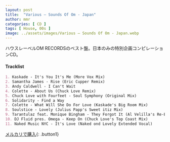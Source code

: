```yaml
---
layout: post
title:  "Various – Sounds Of Om - Japan"
author: mmr
categories: [ CD ]
tags: [ House, 00s ]
image: ../assets/images/Various – Sounds Of Om - Japan.webp
---
```


ハウスレーベルOM RECORDSのベスト盤。日本のみの特別企画コンピレーションCD。

#### Tracklist
```md
1. Kaskade - It's You It's Me (More Vox Mix)
2. Samantha James - Rise (Eric Cupper Remix)
3. Andy Caldwell - I Can't Wait
4. Colette - About Us (Chuck Love Remix)
5. Chuck Love with Fourfeet - Soul Symphony (Original Mix)
6. Solidarity - Find a Way
7. Colette - What Will She Do For Love (Kaskade's Big Room Mix)
8. Soulstice - Lovely (Julius Papp's Sweet itiz Mix)
9. Tarantulaz feat. Monique Bingham - They Forgot It (Al Velilla's Re-Edit)
10. DJ Fluid pres. Omega - Keep On (Chuck Love's Top Coast Mix)
11. Naked Music NYC - It's Love (Naked ond Lovely Extended Vocal)
```

[メルカリで購入](https://jp.mercari.com/item/m28819837098?afid=6142608987){: .button1}
